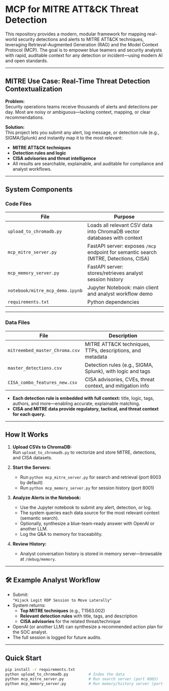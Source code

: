 # MCP for MITRE ATT&CK Threat Detection

This repository provides a modern, modular framework for mapping real-world security detections and alerts to MITRE ATT&CK techniques, leveraging Retrieval-Augmented Generation (RAG) and the Model Context Protocol (MCP). The goal is to empower blue teamers and security analysts with rapid, auditable context for any detection or incident—using modern AI and open standards.

---

##  MITRE Use Case: Real-Time Threat Detection Contextualization

**Problem:**  
Security operations teams receive thousands of alerts and detections per day. Most are noisy or ambiguous—lacking context, mapping, or clear recommendations.  

**Solution:**  
This project lets you submit any alert, log message, or detection rule (e.g., SIGMA/Splunk) and instantly map it to the most relevant:
- **MITRE ATT&CK techniques**  
- **Detection rules and logic**  
- **CISA advisories and threat intelligence**  
- All results are searchable, explainable, and auditable for compliance and analyst workflows.

---

##  System Components

### Code Files

| File                         | Purpose                                                                |
|------------------------------|------------------------------------------------------------------------|
| `upload_to_chromadb.py`      | Loads all relevant CSV data into ChromaDB vector databases with context |
| `mcp_mitre_server.py`        | FastAPI server: exposes `/mcp` endpoint for semantic search (MITRE, Detections, CISA) |
| `mcp_memory_server.py`       | FastAPI server: stores/retrieves analyst session history               |
| `notebook/mitre_mcp_demo.ipynb` | Jupyter Notebook: main client and analyst workflow demo               |
| `requirements.txt`           | Python dependencies                                                    |

---

### Data Files

| File                         | Description                                                  |
|------------------------------|--------------------------------------------------------------|
| `mitreembed_master_Chroma.csv` | MITRE ATT&CK techniques, TTPs, descriptions, and metadata   |
| `master_detections.csv`      | Detection rules (e.g., SIGMA, Splunk), with logic and tags   |
| `CISA_combo_features_new.csv`| CISA advisories, CVEs, threat context, and mitigation info   |

- **Each detection rule is embedded with full context:** title, logic, tags, authors, and more—enabling accurate, explainable matching.
- **CISA and MITRE data provide regulatory, tactical, and threat context for each query.**

---

##  How It Works

1. **Upload CSVs to ChromaDB:**  
   Run `upload_to_chromadb.py` to vectorize and store MITRE, detections, and CISA datasets.

2. **Start the Servers:**  
   - Run `python mcp_mitre_server.py` for search and retrieval (port 8003 by default)
   - Run `python mcp_memory_server.py` for session history (port 8001)

3. **Analyze Alerts in the Notebook:**  
   - Use the Jupyter notebook to submit any alert, detection, or log.
   - The system queries each data source for the most relevant context (semantic search).
   - Optionally, synthesize a blue-team-ready answer with OpenAI or another LLM.
   - Log the Q&A to memory for traceability.

4. **Review History:**  
   - Analyst conversation history is stored in memory server—browsable at `/debug/memory`.

---

## 🛠️ Example Analyst Workflow

- Submit:  
  `"Hijack Legit RDP Session to Move Laterally"`
- System returns:
  - **Top MITRE techniques** (e.g., T1563.002)
  - **Relevant detection rules** with title, tags, and description
  - **CISA advisories** for the related threat/technique
- OpenAI (or another LLM) can synthesize a recommended action plan for the SOC analyst.
- The full session is logged for future audits.



---

## Quick Start

```bash
pip install -r requirements.txt
python upload_to_chromadb.py         # Index the data
python mcp_mitre_server.py           # Run search server (port 8003)
python mcp_memory_server.py          # Run memory/history server (port 8001)
